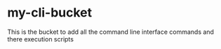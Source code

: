 # my-cli-bucket
This is the bucket to add all the command line interface commands and there execution scripts
